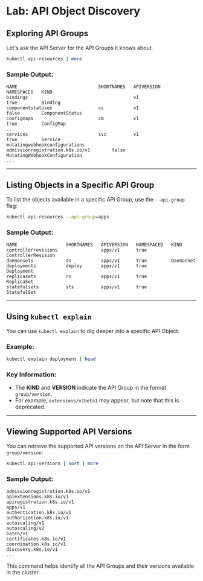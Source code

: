 # Lab: API Object Discovery

## Exploring API Groups
Let's ask the API Server for the API Groups it knows about.

```bash
kubectl api-resources | more
```

### Sample Output:
```plaintext
NAME                              SHORTNAMES   APIVERSION                             NAMESPACED   KIND
bindings                                       v1                                     true         Binding
componentstatuses                 cs           v1                                     false        ComponentStatus
configmaps                        cm           v1                                     true         ConfigMap
...
services                          svc          v1                                     true         Service
mutatingwebhookconfigurations                  admissionregistration.k8s.io/v1        false        MutatingWebhookConfiguration
...
```

---

## Listing Objects in a Specific API Group
To list the objects available in a specific API Group, use the `--api-group` flag:

```bash
kubectl api-resources --api-group=apps
```

### Sample Output:
```plaintext
NAME                  SHORTNAMES   APIVERSION   NAMESPACED   KIND
controllerrevisions                apps/v1      true         ControllerRevision
daemonsets            ds           apps/v1      true         DaemonSet
deployments           deploy       apps/v1      true         Deployment
replicasets           rs           apps/v1      true         ReplicaSet
statefulsets          sts          apps/v1      true         StatefulSet
```

---

## Using `kubectl explain`
You can use `kubectl explain` to dig deeper into a specific API Object.

### Example:
```bash
kubectl explain deployment | head
```

### Key Information:
- The **KIND** and **VERSION** indicate the API Group in the format `group/version`.
- For example, `extensions/v1beta1` may appear, but note that this is deprecated.

---

## Viewing Supported API Versions
You can retrieve the supported API versions on the API Server in the form `group/version`:

```bash
kubectl api-versions | sort | more
```

### Sample Output:
```plaintext
admissionregistration.k8s.io/v1
apiextensions.k8s.io/v1
apiregistration.k8s.io/v1
apps/v1
authentication.k8s.io/v1
authorization.k8s.io/v1
autoscaling/v1
autoscaling/v2
batch/v1
certificates.k8s.io/v1
coordination.k8s.io/v1
discovery.k8s.io/v1
...
```

This command helps identify all the API Groups and their versions available in the cluster.
